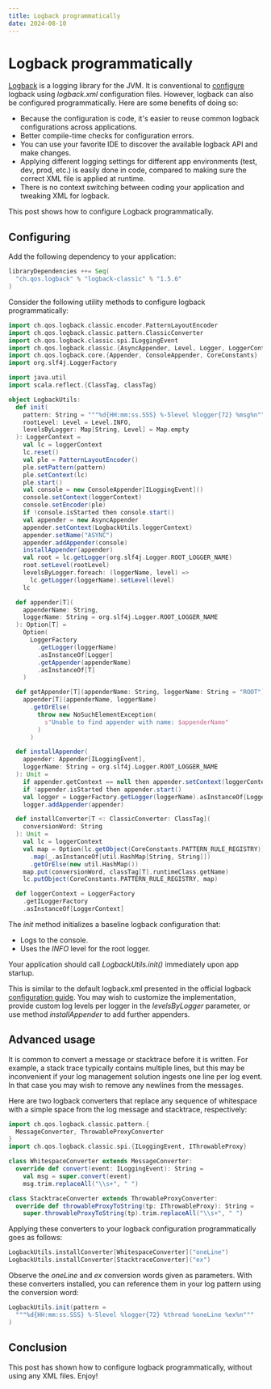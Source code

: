 ```yaml
---
title: Logback programmatically
date: 2024-08-10
---
```

# Logback programmatically

[Logback](https://logback.qos.ch/manual/index.html) is a logging library for the JVM. It is conventional to [configure]((https://logback.qos.ch/manual/configuration.html))
logback using *logback.xml* configuration files. However, logback can also be configured programmatically. Here
are some benefits of doing so:

- Because the configuration is code, it's easier to reuse common logback configurations across applications.
- Better compile-time checks for configuration errors.
- You can use your favorite IDE to discover the available logback API and make changes.
- Applying different logging settings for different app environments (test, dev, prod, etc.) is easily done in code, compared to making sure the correct XML file is applied at runtime.
- There is no context switching between coding your application and tweaking XML for logback.

This post shows how to configure Logback programmatically.

## Configuring

Add the following dependency to your application:

```scala ignore
libraryDependencies ++= Seq(
  "ch.qos.logback" % "logback-classic" % "1.5.6"
)
```

Consider the following utility methods to configure logback programmatically:

```scala mdoc:silent
import ch.qos.logback.classic.encoder.PatternLayoutEncoder
import ch.qos.logback.classic.pattern.ClassicConverter
import ch.qos.logback.classic.spi.ILoggingEvent
import ch.qos.logback.classic.{AsyncAppender, Level, Logger, LoggerContext}
import ch.qos.logback.core.{Appender, ConsoleAppender, CoreConstants}
import org.slf4j.LoggerFactory

import java.util
import scala.reflect.{ClassTag, classTag}

object LogbackUtils:
  def init(
    pattern: String = """%d{HH:mm:ss.SSS} %-5level %logger{72} %msg%n""",
    rootLevel: Level = Level.INFO,
    levelsByLogger: Map[String, Level] = Map.empty
  ): LoggerContext =
    val lc = loggerContext
    lc.reset()
    val ple = PatternLayoutEncoder()
    ple.setPattern(pattern)
    ple.setContext(lc)
    ple.start()
    val console = new ConsoleAppender[ILoggingEvent]()
    console.setContext(loggerContext)
    console.setEncoder(ple)
    if !console.isStarted then console.start()
    val appender = new AsyncAppender
    appender.setContext(LogbackUtils.loggerContext)
    appender.setName("ASYNC")
    appender.addAppender(console)
    installAppender(appender)
    val root = lc.getLogger(org.slf4j.Logger.ROOT_LOGGER_NAME)
    root.setLevel(rootLevel)
    levelsByLogger.foreach: (loggerName, level) =>
      lc.getLogger(loggerName).setLevel(level)
    lc

  def appender[T](
    appenderName: String,
    loggerName: String = org.slf4j.Logger.ROOT_LOGGER_NAME
  ): Option[T] =
    Option(
      LoggerFactory
        .getLogger(loggerName)
        .asInstanceOf[Logger]
        .getAppender(appenderName)
        .asInstanceOf[T]
    )

  def getAppender[T](appenderName: String, loggerName: String = "ROOT"): T =
    appender[T](appenderName, loggerName)
      .getOrElse(
        throw new NoSuchElementException(
          s"Unable to find appender with name: $appenderName"
        )
      )

  def installAppender(
    appender: Appender[ILoggingEvent],
    loggerName: String = org.slf4j.Logger.ROOT_LOGGER_NAME
  ): Unit =
    if appender.getContext == null then appender.setContext(loggerContext)
    if !appender.isStarted then appender.start()
    val logger = LoggerFactory.getLogger(loggerName).asInstanceOf[Logger]
    logger.addAppender(appender)

  def installConverter[T <: ClassicConverter: ClassTag](
    conversionWord: String
  ): Unit =
    val lc = loggerContext
    val map = Option(lc.getObject(CoreConstants.PATTERN_RULE_REGISTRY))
      .map(_.asInstanceOf[util.HashMap[String, String]])
      .getOrElse(new util.HashMap())
    map.put(conversionWord, classTag[T].runtimeClass.getName)
    lc.putObject(CoreConstants.PATTERN_RULE_REGISTRY, map)

  def loggerContext = LoggerFactory
    .getILoggerFactory
    .asInstanceOf[LoggerContext]
```

The *init* method initializes a baseline logback configuration that:

- Logs to the console.
- Uses the *INFO* level for the root logger.

Your application should call *LogbackUtils.init()* immediately upon app startup.

This is similar to the default logback.xml presented in the official logback [configuration guide](https://logback.qos.ch/manual/configuration.html).
You may wish to customize the implementation, provide custom log levels per logger in the *levelsByLogger* parameter, or use method *installAppender* to add further appenders.

## Advanced usage

It is common to convert a message or stacktrace before it is written. For example, a stack trace typically contains 
multiple lines, but this may be inconvenient if your log management solution ingests one line per log event. In that 
case you may wish to remove any newlines from the messages.

Here are two logback converters that replace any sequence of whitespace with a simple space from the log message and 
stacktrace, respectively:

```scala mdoc:silent
import ch.qos.logback.classic.pattern.{
  MessageConverter, ThrowableProxyConverter
}
import ch.qos.logback.classic.spi.{ILoggingEvent, IThrowableProxy}

class WhitespaceConverter extends MessageConverter:
  override def convert(event: ILoggingEvent): String =
    val msg = super.convert(event)
    msg.trim.replaceAll("\\s+", " ")

class StacktraceConverter extends ThrowableProxyConverter:
  override def throwableProxyToString(tp: IThrowableProxy): String =
    super.throwableProxyToString(tp).trim.replaceAll("\\s+", " ")
```

Applying these converters to your logback configuration programmatically goes as follows:

```scala mdoc:silent
LogbackUtils.installConverter[WhitespaceConverter]("oneLine")
LogbackUtils.installConverter[StacktraceConverter]("ex")
```

Observe the *oneLine* and *ex* conversion words given as parameters. With these converters installed, 
you can reference them in your log pattern using the conversion word:

```scala mdoc:compile-only
LogbackUtils.init(pattern = 
  """%d{HH:mm:ss.SSS} %-5level %logger{72} %thread %oneLine %ex%n"""
)
```

## Conclusion

This post has shown how to configure logback programmatically, without using any XML files. Enjoy!

